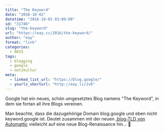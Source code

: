 ```yaml
---
title: "The Keyword"
date: "2016-10-02"
datetime: "2016-10-02 03:09:08"
id: "31746"
slug: "the-keyword"
url: "https://eay.cc/2016/the-keyword/"
author: "eay"
format: "link"
categories:
  - 0815
tags:
  - blogging
  - google
  - netzkultur
meta:
  - linked_list_url: "https://blog.google/"
  - yourls_shorturl: "http://eay.li/2v6"
---
```


Google hat ein neues, schön umgesetztes Blog namens "The Keyword", in dem sie fortan all ihre Blogs vereinen.

Man beachte, dass die dazugehörige Domain blog.google und eben nicht keyword.google ist. Deutet zusammen mit der neuen [.blog-TLD von Automattic](https://get.blog/de/) vielleicht auf eine neue Blog-Renaissance hin... 🤔
